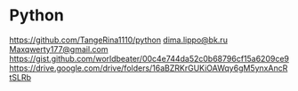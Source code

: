 # Python

https://github.com/TangeRina1110/python
dima.lippo@bk.ru
Maxqwerty177@gmail.com
https://gist.github.com/worldbeater/00c4e744da52c0b68796cf15a6209ce9
https://drive.google.com/drive/folders/16aBZRKrGUKiOAWqy6gM5ynxAncRtSLRb
